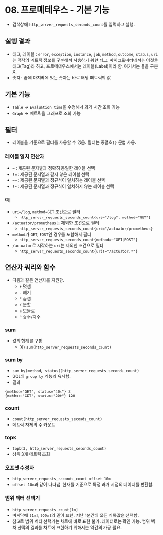 # 08. 프로메테우스 - 기본 기능
- 검색창에 `http_server_requests_seconds_count`를 입력하고 실행.
## 실행 결과
- 태그, 레이블 : `error`, `exception`, `instance`, `job`, `method`, `outcome`, `status`, `uri`는 각각의 메트릭 정보를 구분해서 사용하기 위한
태그. 마이크로미터에서는 이것을 태그(Tag)라 하고, 프로메테우스에서는 레이블(Label)이라 함. 여기서는 둘을 구분 X.
- 숫자 : 끝에 마지막에 있는 숫자는 바로 해당 메트릭의 값.

## 기본 기능
- `Table` -> `Evaluation time`을 수정해서 과거 시간 조회 가능
- `Graph` -> 메트릭을 그래프로 조회 가능

## 필터
- 레이블을 기준으로 필터를 사용할 수 있음. 필터는 중괄호`{}` 문법 사용.

### 레이블 일치 연산자
- `=` : 제공된 문자열과 정확히 동일한 레이블 선택
- `!=` : 제공된 문자열과 같지 않은 레이블 선택
- `=~` : 제공된 문자열과 정규식이 일치하는 레이블 선택
- `!~` : 제공된 문자열과 정규식이 일치하지 않는 레이블 선택

### 예
- `uri=/log`, `method=GET` 조건으로 필터
  - `http_server_requests_seconds_count{uri="/log", method="GET"}`
- `/actuator/prometheus`는 제외한 조건으로 필터
  - `http_server_requests_seconds_count{uri="/actuator/prometheus}`
- `method`가 `GET`, `POST`인 경우를 포함해서 필터
  - `http_server_requests_seconds_count{method=~"GET|POST"}`
- `/actuator`로 시작하는 `uri`는 제외한 조건으로 필터
  - `http_server_requests_seconds_count{uri!="/actuator.*"}`

## 연산자 쿼리와 함수
- 다음과 같은 연산자를 지원함.
  - `+` 덧셈
  - `-` 빼기
  - `*` 곱셈
  - `/` 분할
  - `%` 모듈로
  - `^` 승수/지수

### sum
- 값의 합계를 구함
  - 예) `sum(http_server_requests_seconds_count)`

### sum by
- `sum by(method, status)(http_server_requests_seconds_count)`
- SQL의 `group by` 기능과 유사함.
- 결과
```text
{method="GET", status="404"} 3
{method="GET", status="200"} 120
```

### count
- `count(http_server_requests_seconds_count)`
- 메트릭 자체의 수 카운트

### topk
- `topk(3, http_server_requests_seconds_count)`
- 상위 3개 메트릭 조회

### 오프셋 수정자
- `http_server_requests_seconds_count offset 10m`
- `offset 10m`과 같이 나타냄. 현재를 기준으로 특정 과거 시점의 데이터를 반환함.

### 범위 벡터 선택기
- `http_server_requests_count[1m]`
- 마지막에 `[1m]`, `[60s]`와 같이 표현. 지난 1분간의 모든 기록값을 선택함.
- 참고로 범위 벡터 선택기는 차트에 바로 표현 불가. 데이터로는 확인 가능. 범위 벡처 선택의 결과를 차트에 표현하기 위해서는 약간의 가공 필요.

